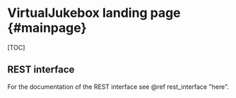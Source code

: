 # VirtualJukebox landing page {#mainpage}

[TOC]

## REST interface

For the documentation of the REST interface see @ref rest_interface "here".

